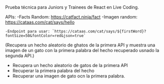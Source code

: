 Prueba técnica para Juniors y Trainees de React en Live Coding.

APIs:
-Facts Random: https://catfact.ninja/fact
-Imagen random: https://cataas.com/cat/says/hello

    -Endpoint para usar: `https://cataas.com/cat/says/${firstWord}?fontSize=50&fontColor=red&json=true`



(Recupera un hecho aleatorio de ghatos de la primera API y muestra una imagen de un gato con la primera palabra del hecho recuperado usnado la segunda API.)


- Recupera un hecho aleatorio de gatos de la primera API
- Recuperar la primera palabra del hecho
- Recuperar una imagen de gato ocn la primera palabra.